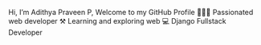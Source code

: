 Hi, I’m Adithya Praveen P, Welcome to my GitHub Profile
🧑🏻‍💻 Passionated web developer
⚒️ Learning and exploring web
💻 Django Fullstack Developer

<!---
AdithyaPraveenP/AdithyaPraveenP is a ✨ special ✨ repository because its `README.md` (this file) appears on your GitHub profile.
You can click the Preview link to take a look at your changes.
--->
